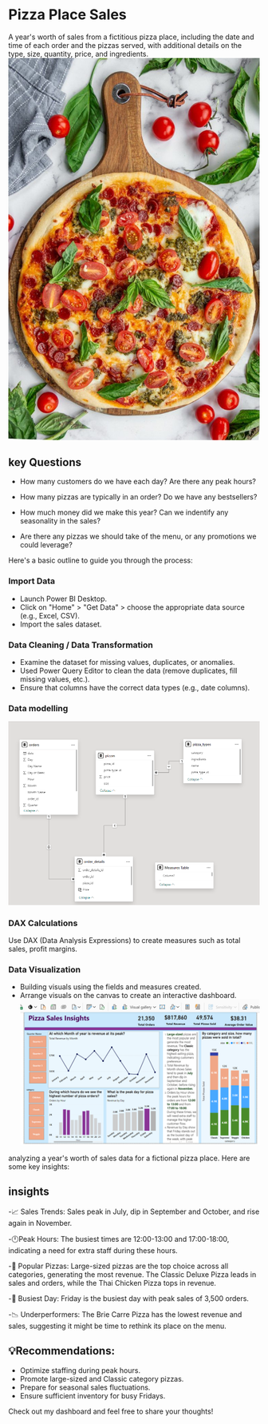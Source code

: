 # Pizza Place Sales
A year's worth of sales from a fictitious pizza place, including the date and time of each order and the pizzas served, with additional details on the type, size, quantity, price, and ingredients.
![](https://github.com/abigailmwanza/pizza/blob/main/Pepperoni%20and%20Burrata%20Pizza%20with%20Pesto.jpg)

## key Questions 
- How many customers do we have each day? Are there any peak hours?

- How many pizzas are typically in an order? Do we have any bestsellers?

- How much money did we make this year? Can we indentify any seasonality in the sales?

- Are there any pizzas we should take of the menu, or any promotions we could leverage?

Here's a basic outline to guide you through the process:

### Import Data
- Launch Power BI Desktop.
- Click on "Home" > "Get Data" > choose the appropriate data source (e.g., Excel, CSV).
- Import the sales dataset.
### Data Cleaning / Data Transformation
- Examine the dataset for missing values, duplicates, or anomalies.
- Used Power Query Editor to clean the data (remove duplicates, fill missing values, etc.).
- Ensure that columns have the correct data types (e.g., date columns).

### Data modelling
![](https://github.com/abigailmwanza/pizza/blob/main/modelling%20pizza%20sales.png)

### DAX Calculations
Use DAX (Data Analysis Expressions) to create measures such as total sales, profit margins.

### Data Visualization
- Building visuals using the fields and measures created.
- Arrange visuals on the canvas to create an interactive dashboard.
  ![](https://github.com/abigailmwanza/pizza/blob/main/pizza%20sales%201.png)

 analyzing a year's worth of sales data for a fictional pizza place. Here are some key insights:
## insights
-📈 Sales Trends: Sales peak in July, dip in September and October, and rise again in November.

-🕛Peak Hours: The busiest times are 12:00-13:00 and 17:00-18:00, indicating a need for extra staff during these hours.

-🍕 Popular Pizzas: Large-sized pizzas are the top choice across all categories, generating the most revenue. The Classic Deluxe Pizza leads in sales and orders, while the Thai Chicken Pizza tops in revenue.

-📅 Busiest Day: Friday is the busiest day with peak sales of 3,500 orders.

-📉 Underperformers: The Brie Carre Pizza has the lowest revenue and sales, suggesting it might be time to rethink its place on the menu.

## 💡Recommendations:
- Optimize staffing during peak hours.
- Promote large-sized and Classic category pizzas.
- Prepare for seasonal sales fluctuations.
- Ensure sufficient inventory for busy Fridays.

Check out my dashboard and feel free to share your thoughts!
